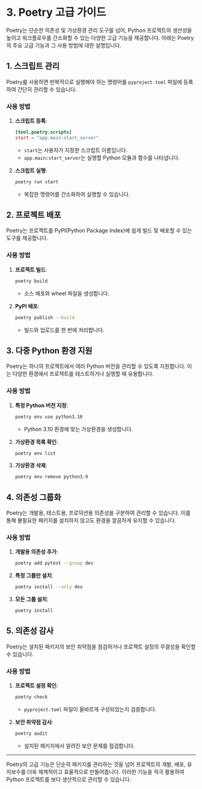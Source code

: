 # 3. Poetry 고급 가이드

Poetry는 단순한 의존성 및 가상환경 관리 도구를 넘어, Python 프로젝트의 생산성을 높이고 워크플로우를 간소화할 수 있는 다양한 고급 기능을 제공합니다. 아래는 Poetry의 주요 고급 기능과 그 사용 방법에 대한 설명입니다.



## 1. 스크립트 관리

Poetry를 사용하면 반복적으로 실행해야 하는 명령어를 `pyproject.toml` 파일에 등록하여 간단히 관리할 수 있습니다.

### 사용 방법
1. **스크립트 등록**:
   
   ```toml
   [tool.poetry.scripts]
   start = "app.main:start_server"
   ```
   - `start`는 사용자가 지정한 스크립트 이름입니다.
   - `app.main:start_server`는 실행할 Python 모듈과 함수를 나타냅니다.
   
2. **스크립트 실행**:
   ```bash
   poetry run start
   ```
   - 복잡한 명령어를 간소화하여 실행할 수 있습니다.



## 2. 프로젝트 배포

Poetry는 프로젝트를 PyPI(Python Package Index)에 쉽게 빌드 및 배포할 수 있는 도구를 제공합니다.

### 사용 방법
1. **프로젝트 빌드**:
   ```bash
   poetry build
   ```
   - 소스 배포와 wheel 파일을 생성합니다.

2. **PyPI 배포**:
   
   ```bash
   poetry publish --build
   ```
   - 빌드와 업로드를 한 번에 처리합니다.



## 3. 다중 Python 환경 지원
Poetry는 하나의 프로젝트에서 여러 Python 버전을 관리할 수 있도록 지원합니다. 이는 다양한 환경에서 프로젝트를 테스트하거나 실행할 때 유용합니다.

### 사용 방법
1. **특정 Python 버전 지정**:
   ```bash
   poetry env use python3.10
   ```
   - Python 3.10 환경에 맞는 가상환경을 생성합니다.

2. **가상환경 목록 확인**:
   ```bash
   poetry env list
   ```

3. **가상환경 삭제**:
   ```bash
   poetry env remove python3.9
   ```



## 4. 의존성 그룹화
Poetry는 개발용, 테스트용, 프로덕션용 의존성을 구분하여 관리할 수 있습니다. 이를 통해 불필요한 패키지를 설치하지 않고도 환경을 깔끔하게 유지할 수 있습니다.

### 사용 방법
1. **개발용 의존성 추가**:
   ```bash
   poetry add pytest --group dev
   ```

2. **특정 그룹만 설치**:
   ```bash
   poetry install --only dev
   ```

3. **모든 그룹 설치**:
   ```bash
   poetry install
   ```



## 5. 의존성 감사
Poetry는 설치된 패키지의 보안 취약점을 점검하거나 프로젝트 설정의 무결성을 확인할 수 있습니다.

### 사용 방법
1. **프로젝트 설정 확인**:
   ```bash
   poetry check
   ```
   - `pyproject.toml` 파일이 올바르게 구성되었는지 검증합니다.

2. **보안 취약점 감사**:
   ```bash
   poetry audit
   ```
   - 설치된 패키지에서 알려진 보안 문제를 점검합니다.

---

Poetry의 고급 기능은 단순히 패키지를 관리하는 것을 넘어 프로젝트의 개발, 배포, 유지보수를 더욱 체계적이고 효율적으로 만들어줍니다. 이러한 기능을 적극 활용하여 Python 프로젝트를 보다 생산적으로 관리할 수 있습니다.